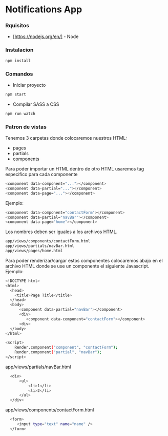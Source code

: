 # Notifications App

### Rquisitos
- [https://nodejs.org/en/] - Node

### Instalacion 
```sh
npm install
```

### Comandos
- Iniciar proyecto
```sh
npm start
```
- Compilar SASS a CSS
```sh
npm run watch
```

### Patron de vistas
Tenemos 3 carpetas donde colocaremos nuestros HTML:
- pages
- partials
- components

Para poder importar un HTML dentro de otro HTML usaremos tag especifico para cada componente
```sh
<component data-component="..."></component>
<component data-partial="..."></component>
<component data-page="..."></component>
```

Ejemplo:
```sh
<component data-component="contactForm"></component>
<component data-partial="navBar"></component>
<component data-page="home"></component>
```

Los nombres deben ser iguales a los archivos HTML.
```sh
app/views/components/contactForm.html
app/views/partials/navBar.html
app/views/pages/home.html
```

Para poder renderizar/cargar estos componentes colocaremos abajo en el archivo HTML donde se use un componente el siguiente Javascript.
Ejemplo:
```sh
<!DOCTYPE html>
<html>
  <head>
    <title>Page Title</title>
  </head>
  <body>
      <component data-partial="navBar"></component>
      <div>
         <component data-component="contactForm"></component>
      <div>
  </body>
</html>

<script>
    Render.component("component", "contactForm");
    Render.component("partial", "navBar");
</script>

```

app/views/partials/navBar.html
```sh
  <div>  
      <ul>
          <li>1</li>
          <li>2</li>
      </ul>
  </div>
```

app/views/components/contactForm.html
```sh
  <form>
     <input type="text" name="name" />
  </form>
```
